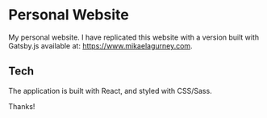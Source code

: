 # Personal Website

My personal website. I have replicated this website with a version built with Gatsby.js available at: https://www.mikaelagurney.com. 

## Tech

The application is built with React, and styled with CSS/Sass.

Thanks!
